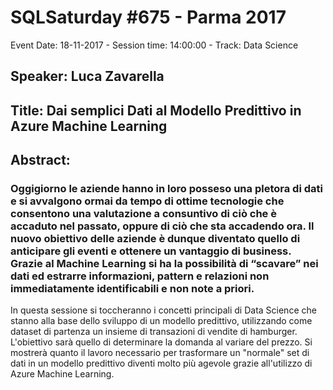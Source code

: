 # SQLSaturday #675 - Parma 2017
Event Date: 18-11-2017 - Session time: 14:00:00 - Track: Data Science
## Speaker: Luca Zavarella
## Title: Dai semplici Dati al Modello Predittivo in Azure Machine Learning
## Abstract:
### Oggigiorno le aziende hanno in loro posseso una pletora di dati e si avvalgono ormai da tempo di ottime tecnologie che consentono una valutazione a consuntivo di ciò che è accaduto nel passato, oppure di ciò che sta accadendo ora. Il nuovo obiettivo delle aziende è dunque diventato quello di anticipare gli eventi e ottenere un vantaggio di business. Grazie al Machine Learning si ha la possibilità di “scavare” nei dati ed estrarre informazioni, pattern e relazioni non immediatamente identificabili e non note a priori.
In questa sessione si toccheranno i concetti principali di Data Science che stanno alla base dello sviluppo di un modello predittivo, utilizzando come dataset di partenza un insieme di transazioni di vendite di hamburger. L'obiettivo sarà quello di determinare la domanda al variare del prezzo.
Si mostrerà quanto il lavoro necessario per trasformare un "normale" set di dati in un modello predittivo diventi molto più agevole grazie all'utilizzo di Azure Machine Learning.
